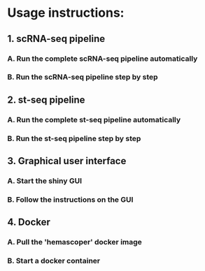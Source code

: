# Usage instructions:

## 1. scRNA-seq pipeline

### A. Run the complete scRNA-seq pipeline automatically

### B. Run the scRNA-seq pipeline step by step

## 2. st-seq pipeline

### A. Run the complete st-seq pipeline automatically

### B. Run the st-seq pipeline step by step

## 3. Graphical user interface

### A. Start the shiny GUI

### B. Follow the instructions on the GUI

## 4. Docker

### A. Pull the 'hemascoper' docker image

### B. Start a docker container
